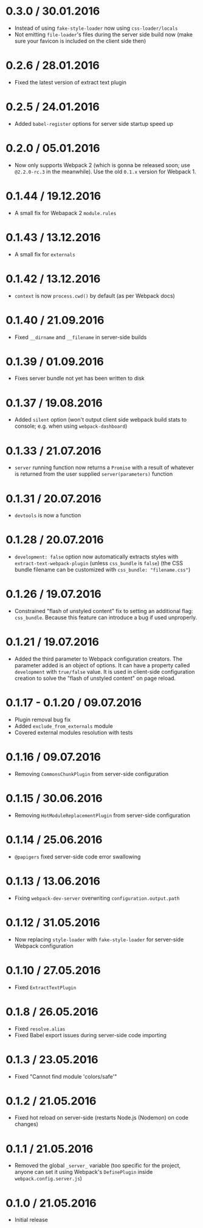 0.3.0 / 30.01.2016
==================

  * Instead of using `fake-style-loader` now using `css-loader/locals`
  * Not emitting `file-loader`'s files during the server side build now (make sure your favicon is included on the client side then)

0.2.6 / 28.01.2016
==================

  * Fixed the latest version of extract text plugin

0.2.5 / 24.01.2016
==================

  * Added `babel-register` options for server side startup speed up

0.2.0 / 05.01.2016
==================

  * Now only supports Webpack 2 (which is gonna be released soon; use `@2.2.0-rc.3` in the meanwhile). Use the old `0.1.x` version for Webpack 1.

0.1.44 / 19.12.2016
===================

  * A small fix for Webapack 2 `module.rules`

0.1.43 / 13.12.2016
===================

  * A small fix for `externals`

0.1.42 / 13.12.2016
===================

  * `context` is now `process.cwd()` by default (as per Webpack docs)

0.1.40 / 21.09.2016
===================

  * Fixed `__dirname` and `__filename` in server-side builds

0.1.39 / 01.09.2016
===================

  * Fixes server bundle not yet has been written to disk

0.1.37 / 19.08.2016
===================

  * Added `silent` option (won't output client side webpack build stats to console; e.g. when using `webpack-dashboard`)

0.1.33 / 21.07.2016
===================

  * `server` running function now returns a `Promise` with a result of whatever is returned from the user supplied `server(parameters)` function

0.1.31 / 20.07.2016
===================

  * `devtools` is now a function

0.1.28 / 20.07.2016
===================

  * `development: false` option now automatically extracts styles with `extract-text-webpack-plugin` (unless `css_bundle` is `false`) (the CSS bundle filename can be customized with `css_bundle: "filename.css"`)

0.1.26 / 19.07.2016
===================

  * Constrained "flash of unstyled content" fix to setting an additional flag: `css_bundle`. Because this feature can introduce a bug if used unproperly.

0.1.21 / 19.07.2016
===================

  * Added the third parameter to Webpack configuration creators. The parameter added is an object of options. It can have a property called `development` with `true/false` value. It is used in client-side configuration creation to solve the "flash of unstyled content" on page reload.

0.1.17 - 0.1.20 / 09.07.2016
===================

  * Plugin removal bug fix
  * Added `exclude_from_externals` module
  * Covered external modules resolution with tests

0.1.16 / 09.07.2016
===================

  * Removing `CommonsChunkPlugin` from server-side configuration

0.1.15 / 30.06.2016
==================

  * Removing `HotModuleReplacementPlugin` from server-side configuration

0.1.14 / 25.06.2016
==================

  * `@papigers` fixed server-side code error swallowing

0.1.13 / 13.06.2016
==================

  * Fixing `webpack-dev-server` overwriting `configuration.output.path`

0.1.12 / 31.05.2016
==================

  * Now replacing `style-loader` with `fake-style-loader` for server-side Webpack configuration

0.1.10 / 27.05.2016
==================

  * Fixed `ExtractTextPlugin`

0.1.8 / 26.05.2016
==================

  * Fixed `resolve.alias`
  * Fixed Babel export issues during server-side code importing

0.1.3 / 23.05.2016
==================

  * Fixed "Cannot find module 'colors/safe'"

0.1.2 / 21.05.2016
==================

  * Fixed hot reload on server-side (restarts Node.js (Nodemon) on code changes)

0.1.1 / 21.05.2016
==================

  * Removed the global `_server_` variable (too specific for the project, anyone can set it using Webpack's `DefinePlugin` inside `webpack.config.server.js`)

0.1.0 / 21.05.2016
==================

  * Initial release